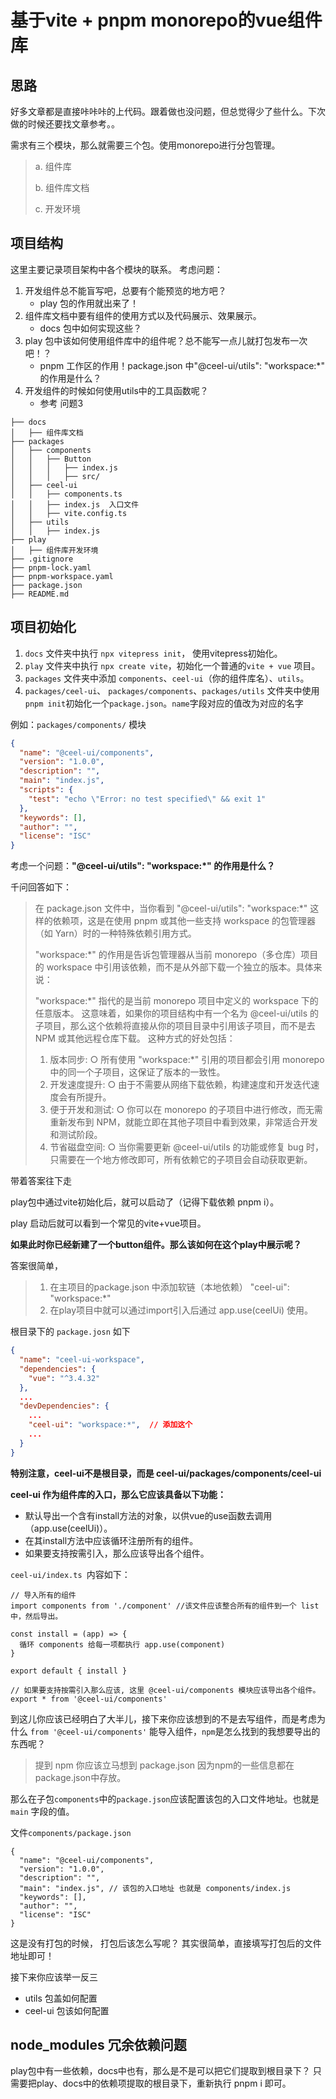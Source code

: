 # 基于vite + pnpm monorepo的vue组件库 

## 思路
好多文章都是直接咔咔咔的上代码。跟着做也没问题，但总觉得少了些什么。下次做的时候还要找文章参考。。

需求有三个模块，那么就需要三个包。使用monorepo进行分包管理。

> a. 组件库 
>
> b. 组件库文档
>
> c. 开发环境

## 项目结构
这里主要记录项目架构中各个模块的联系。
考虑问题：
1. 开发组件总不能盲写吧，总要有个能预览的地方吧？
    - play 包的作用就出来了！
2. 组件库文档中要有组件的使用方式以及代码展示、效果展示。
    - docs 包中如何实现这些？
3. play 包中该如何使用组件库中的组件呢？总不能写一点儿就打包发布一次吧！？
    - pnpm 工作区的作用！package.json 中"@ceel-ui/utils": "workspace:*" 的作用是什么？
4. 开发组件的时候如何使用utils中的工具函数呢？
    - 参考 问题3
```
├── docs
│   ├── 组件库文档
├── packages
│   ├── components
│   │   ├── Button
│   │   │   ├── index.js
│   │   │   ├── src/
│   ├── ceel-ui
│   │   ├── components.ts
│   │   ├── index.js  入口文件
│   │   ├── vite.config.ts
│   ├── utils
│   │   ├── index.js
├── play
│   ├── 组件库开发环境
├── .gitignore
├── pnpm-lock.yaml
├── pnpm-workspace.yaml
├── package.json
├── README.md
```

## 项目初始化
1. `docs` 文件夹中执行 `npx vitepress init`， 使用vitepress初始化。
2. `play` 文件夹中执行 `npx create vite`，初始化一个普通的`vite + vue` 项目。
3. `packages` 文件夹中添加 `components`、`ceel-ui`（你的组件库名）、`utils`。
4. `packages/ceel-ui`、 `packages/components`、`packages/utils` 文件夹中使用`pnpm init`初始化一个`package.json`。`name`字段对应的值改为对应的名字

例如：`packages/components/` 模块
```json
{
  "name": "@ceel-ui/components", 
  "version": "1.0.0",
  "description": "",
  "main": "index.js",
  "scripts": {
    "test": "echo \"Error: no test specified\" && exit 1"
  },
  "keywords": [],
  "author": "",
  "license": "ISC"
}
```

考虑一个问题：**"@ceel-ui/utils": "workspace:*" 的作用是什么？**

千问回答如下：
>
>在 package.json 文件中，当你看到 "@ceel-ui/utils": "workspace:*" 这样的依赖项，这是在使用 pnpm 或其他一些支持 workspace 的包管理器（如 Yarn）时的一种特殊依赖引用方式。
>
>"workspace:*" 的作用是告诉包管理器从当前 monorepo（多仓库）项目的 workspace 中引用该依赖，而不是从外部下载一个独立的版本。具体来说：
>
> "workspace:*" 指代的是当前 monorepo 项目中定义的 workspace 下的任意版本。
> 这意味着，如果你的项目结构中有一个名为 @ceel-ui/utils 的子项目，那么这个依赖将直接从你的项目目录中引用该子项目，而不是去 NPM 或其他远程仓库下载。
>这种方式的好处包括：
>1. 版本同步:
>  ○ 所有使用 "workspace:*" 引用的项目都会引用 monorepo 中的同一个子项目，这保证了版本的一致性。
>2. 开发速度提升:
>  ○ 由于不需要从网络下载依赖，构建速度和开发迭代速度会有所提升。
>3. 便于开发和测试:
  ○ 你可以在 monorepo 的子项目中进行修改，而无需重新发布到 NPM，就能立即在其他子项目中看到效果，非常适合开发和测试阶段。
>4. 节省磁盘空间:
>  ○ 当你需要更新 @ceel-ui/utils 的功能或修复 bug 时，只需要在一个地方修改即可，所有依赖它的子项目会自动获取更新。


带着答案往下走

play包中通过vite初始化后，就可以启动了（记得下载依赖 pnpm i）。

play 启动后就可以看到一个常见的vite+vue项目。

**如果此时你已经新建了一个button组件。那么该如何在这个play中展示呢？**

答案很简单，
> 1. 在主项目的package.json 中添加软链（本地依赖） "ceel-ui": "workspace:*"
> 2. 在play项目中就可以通过import引入后通过 app.use(ceelUi) 使用。

根目录下的 `package.josn` 如下
```json
{
  "name": "ceel-ui-workspace",
  "dependencies": {
    "vue": "^3.4.32"
  },
  ...
  "devDependencies": {
    ...
    "ceel-ui": "workspace:*",  // 添加这个
    ...
  }
}
```
**特别注意，ceel-ui不是根目录，而是 ceel-ui/packages/components/ceel-ui**

**ceel-ui 作为组件库的入口，那么它应该具备以下功能：**
- 默认导出一个含有install方法的对象，以供vue的use函数去调用（app.use(ceelUi)）。
- 在其install方法中应该循环注册所有的组件。
- 如果要支持按需引入，那么应该导出各个组件。

`ceel-ui/index.ts `内容如下：
```
// 导入所有的组件
import components from './component' //该文件应该整合所有的组件到一个 list 中，然后导出。

const install = (app) => {
  循环 components 给每一项都执行 app.use(component)
}

export default { install }

// 如果要支持按需引入那么应该, 这里 @ceel-ui/components 模块应该导出各个组件。
export * from '@ceel-ui/components' 
```
到这儿你应该已经明白了大半儿，接下来你应该想到的不是去写组件，而是考虑为什么 `from '@ceel-ui/components'` 能导入组件，`npm`是怎么找到的我想要导出的东西呢？

> 提到 npm 你应该立马想到 package.json 因为npm的一些信息都在package.json中存放。

那么在子包`components`中的`package.json`应该配置该包的入口文件地址。也就是 `main` 字段的值。


文件`components/package.json`
```
{
  "name": "@ceel-ui/components",
  "version": "1.0.0",
  "description": "",
  "main": "index.js", // 该包的入口地址 也就是 components/index.js
  "keywords": [],
  "author": "",
  "license": "ISC"
}
```
这是没有打包的时候， 打包后该怎么写呢？
其实很简单，直接填写打包后的文件地址即可！

接下来你应该举一反三
- utils 包盖如何配置
- ceel-ui 包该如何配置

## node_modules 冗余依赖问题
play包中有一些依赖，docs中也有，那么是不是可以把它们提取到根目录下？
只需要把play、docs中的依赖项提取的根目录下，重新执行 pnpm i 即可。